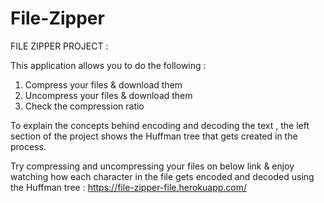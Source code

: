 # File-Zipper

FILE ZIPPER PROJECT :

This application allows you to do the following : 
1. Compress your files & download them
2. Uncompress your files & download them
3. Check the compression ratio

To explain the concepts behind encoding and decoding the text , the left section of the project shows the Huffman tree that gets created in the process. 

Try compressing and uncompressing your files on below link  & enjoy watching how each character in the file gets encoded and decoded using the Huffman tree :
https://file-zipper-file.herokuapp.com/
